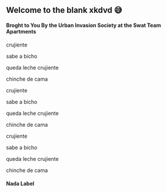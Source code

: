 ## Welcome to the blank xkdvd 😅

#### Broght to You By the Urban Invasion Society at the Swat Team Apartments

crujiente

sabe a bicho

queda leche crujiente

chinche de cama


crujiente

sabe a bicho

queda leche crujiente

chinche de cama


crujiente

sabe a bicho

queda leche crujiente

chinche de cama


#### Nada Label




